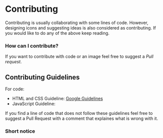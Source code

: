 # Contributing
Contributing is usually collaborating with some lines of code. However, designing icons and suggesting ideas is also considered as contributing. If you would like to do any of the above keep reading.

### How can I contribute?
If you want to contribute with code or an image feel free to suggest a *Pull request*.

## Contributing Guidelines 
For code:
+ HTML and CSS Guideline: [Google Guidelines](https://google.github.io/styleguide/htmlcssguide.html)
+ JavaScript Guideline:

If you find a line of code that does not follow these guidelines feel free to suggest a Pull Request with a comment that explaines what is wrong with it.

### Short notice
